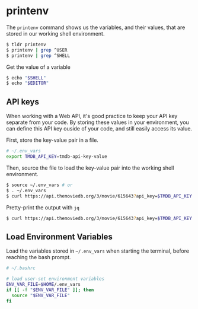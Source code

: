 # printenv

The `printenv` command shows us the variables, and their values, that are 
stored in our working shell environment.

```bash
$ tldr printenv
$ printenv | grep ^USER
$ printenv | grep ^SHELL
```

Get the value of a variable

```bash
$ echo "$SHELL"
$ echo "$EDITOR"
```

## API keys

When working with a Web API, it's good practice to keep your API key separate
from your code. By storing these values in your environment, you can define
this API key ouside of your code, and still easily access its value.

First, store the key-value pair in a file.

```bash
# ~/.env_vars
export TMDB_API_KEY=tmdb-api-key-value
```

Then, source the file to load the key-value pair into the working shell
environment.

```bash
$ source ~/.env_vars # or
$ . ~/.env_vars
$ curl https://api.themoviedb.org/3/movie/615643?api_key=$TMDB_API_KEY
```

Pretty-print the output with `jq`

```bash
$ curl https://api.themoviedb.org/3/movie/615643?api_key=$TMDB_API_KEY | jq
```

## Load Environment Variables

Load the variables stored in `~/.env_vars` when starting the terminal,
before reaching the bash prompt.

```bash
# ~/.bashrc

# load user-set environment variables
ENV_VAR_FILE=$HOME/.env_vars
if [[ -f "$ENV_VAR_FILE" ]]; then
  source "$ENV_VAR_FILE"
fi
```

